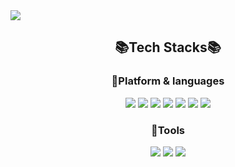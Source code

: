 <div>
  <img src="https://capsule-render.vercel.app/api?type=waving&color=timeGradient&height=200&section=header&text=Welcome%20to%20Eunji's%20Github!&fontSize=50" />
</div>

<div align="center">
  <h2>📚Tech Stacks📚</h2>
  <h3> 📍Platform & languages </h3>
  <img src="https://img.shields.io/badge/JavaScript-F7DF1E?style=for-the-badge&logo=JavaScript&logoColor=white">
  <img src="https://img.shields.io/badge/React-61DAFB?style=for-the-badge&logo=React&logoColor=white"/>
  <img src="https://img.shields.io/badge/HTML5-E34F26?style=for-the-badge&logo=HTML5&logoColor=white">
  <img src="https://img.shields.io/badge/CSS3-1572B6?style=for-the-badge&logo=CSS3&logoColor=white"> 
  <img src="https://img.shields.io/badge/styledcomponents-DB7093?style=for-the-badge&logo=styledcomponents&logoColor=white"> 
  <img src="https://img.shields.io/badge/flutter-02569B?style=for-the-badge&logo=flutter&logoColor=white"> 
 <img src="https://img.shields.io/badge/Kotlin-7F52FF?style=for-the-badge&logo=kotlin&logoColor=white"> 

  <h3>📍Tools </h3>
  <img src="https://img.shields.io/badge/VSCode-007ACC?style=for-the-badge&logo=VisualStudioCode&logoColor=white">
  <img src="https://img.shields.io/badge/GitHub-181717?style=for-the-badge&logo=GitHub&logoColor=white"> 
  <img src="https://img.shields.io/badge/AndroidStudio-3DDC84?style=for-the-badge&logo=AndroidStudio&logoColor=white"> 
</div>




